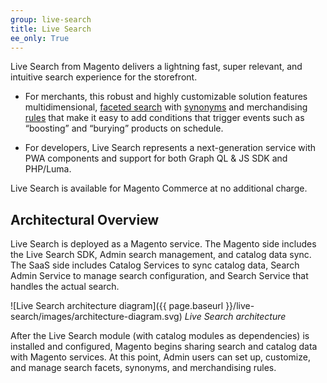 ```yaml
---
group: live-search
title: Live Search
ee_only: True
---
```


Live Search from Magento delivers a lightning fast, super relevant, and intuitive search experience for the storefront.

-  For merchants, this robust and highly customizable solution features multidimensional, [faceted search](https://docs.magento.com/user-guide/live-search/facets.html) with [synonyms](https://docs.magento.com/user-guide/live-search/synonyms.html) and merchandising [rules](https://docs.magento.com/user-guide/live-search/rules.html) that make it easy to add conditions that trigger events such as “boosting” and “burying” products on schedule.

-  For developers, Live Search represents a next-generation service with PWA components and support for both Graph QL & JS SDK and PHP/Luma.

Live Search is available for Magento Commerce at no additional charge.

## Architectural Overview

Live Search is deployed as a Magento service. The Magento side includes the Live Search SDK, Admin search management, and catalog data sync. The SaaS side includes Catalog Services to sync catalog data, Search Admin Service to manage search configuration, and Search Service that handles the actual search.

![Live Search architecture diagram]({{ page.baseurl }}/live-search/images/architecture-diagram.svg)
_Live Search architecture_

After the Live Search module (with catalog modules as dependencies) is installed and configured, Magento begins sharing search and catalog data with Magento services. At this point, Admin users can set up, customize, and manage search facets, synonyms, and merchandising rules.
